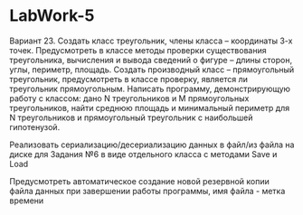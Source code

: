 # LabWork-5

Вариант 23. Создать класс треугольник, члены класса – координаты 3-х точек. Предусмотреть в классе 
методы проверки существования треугольника, вычисления и вывода сведений о фигуре – длины сторон, 
углы, периметр, площадь. Создать производный класс – прямоугольный треугольник, предусмотреть 
в классе проверку, является ли треугольник прямоугольным. Написать программу, демонстрирующую 
работу с классом: дано N треугольников и M прямоугольных треугольников, найти среднюю площадь и 
минимальный периметр для N треугольников и прямоугольный треугольник с наибольшей гипотенузой. 

Реализовать сериализацию/десериализацию данных в файл/из файла на диске для Задания №6 в виде отдельного класса с методами Save и Load

Предусмотреть автоматическое создание новой резервной копии файла данных при завершении работы программы, имя файла - метка времени
